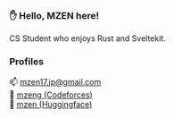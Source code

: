 ### ✋ Hello, MZEN here!

CS Student who enjoys Rust and Sveltekit.

### Profiles
📫 mzen17.jp@gmail.com\
🏁 [mzeng (Codeforces)](https://codeforces.com/profile/mzeng)\
🤗 [mzen (Huggingface)](https://huggingface.co/mzen)
